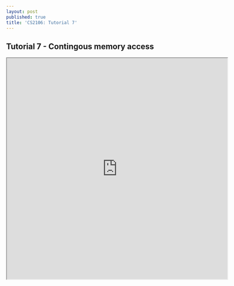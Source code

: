 ```yaml
---
layout: post
published: true
title: 'CS2106: Tutorial 7'
---
```

## Tutorial 7 - Contingous memory access

<iframe src="https://drive.google.com/file/d/1bCNljcNHUDzjNgecJd0_1a9O3Ue050Ef/preview" width="600" height="600"></iframe>
